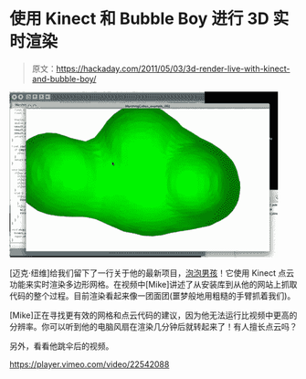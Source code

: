 # 使用 Kinect 和 Bubble Boy 进行 3D 实时渲染

> 原文：<https://hackaday.com/2011/05/03/3d-render-live-with-kinect-and-bubble-boy/>

![](img/3711a62c4d6176f3641484479725a357.png "blobify")

[迈克·纽维]给我们留下了一行关于他的最新项目，[泡泡男孩](http://iwearshorts.com/blog/bubble-boy/)！它使用 Kinect 点云功能来实时渲染多边形网格。在视频中[Mike]讲述了从安装库到从他的网站上抓取代码的整个过程。目前渲染看起来像一团面团(噩梦般地用粗糙的手臂抓着我们)。

[Mike]正在寻找更有效的网格和点云代码的建议，因为他无法运行比视频中更高的分辨率。你可以听到他的电脑风扇在渲染几分钟后就转起来了！有人擅长点云吗？

另外，看看他跳伞后的视频。

<https://player.vimeo.com/video/22542088>

</div> </body> </html>